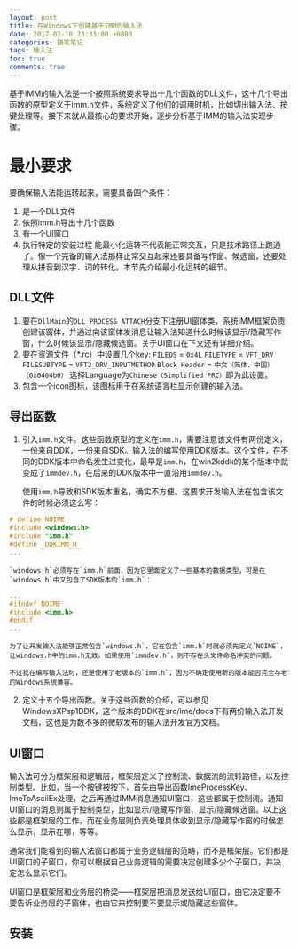 ```yaml
---
layout: post
title: 在Windows下创建基于IMM的输入法
date: 2017-02-18 23:33:00 +0800
categories: 随笔笔记
tags: 输入法
toc: true
comments: true
---
```

基于IMM的输入法是一个按照系统要求导出十几个函数的DLL文件，这十几个导出函数的原型定义于imm.h文件，系统定义了他们的调用时机，比如切出输入法、按键处理等。接下来就从最核心的要求开始，逐步分析基于IMM的输入法实现步骤。
<!-- more -->
# 最小要求
要确保输入法能运转起来，需要具备四个条件：
1. 是一个DLL文件
2. 依照imm.h导出十几个函数
3. 有一个UI窗口
4. 执行特定的安装过程
能最小化运转不代表能正常交互，只是技术路径上跑通了。像一个完备的输入法那样正常交互起来还要具备写作窗、候选窗，还要处理从拼音到汉字、词的转化。本节先介绍最小化运转的细节。

## DLL文件
1. 要在`DllMain`的`DLL_PROCESS_ATTACH`分支下注册UI窗体类，系统IMM框架负责创建该窗体，并通过向该窗体发消息让输入法知道什么时候该显示/隐藏写作窗，什么时候该显示/隐藏候选窗。关于UI窗口在下文还有详细介绍。
2. 要在资源文件（*.rc）中设置几个key:
`FILEOS` = `0x4L`
`FILETYPE` = `VFT_DRV`
`FILESUBTYPE` = `VFT2_DRV_INPUTMETHOD`
`Block Header` = `中文（简体，中国）（0x0404b0）` 选择Language为`Chinese（Simplified PRC）`即为此设置。
3. 包含一个icon图标，该图标用于在系统语言栏显示创建的输入法。

## 导出函数
1. 引入`imm.h`文件。这些函数原型的定义在`imm.h`，需要注意该文件有两份定义，一份来自DDK，一份来自SDK。输入法的编写使用DDK版本。这个文件，在不同的DDK版本中命名发生过变化，最早是`imm.h`，在win2kddk的某个版本中就变成了`immdev.h`，在后来的DDK版本中一直沿用`immdev.h`。

    使用`imm.h`导致和SDK版本重名，确实不方便。这要求开发输入法在包含该文件的时候必须这么写：
``` c++
# define NOIME
#include <windows.h>
#include "imm.h"
#define _DDKIMM_H_
...
```
    `windows.h`必须写在`imm.h`前面，因为它里面定义了一些基本的数据类型，可是在`windows.h`中又包含了SDK版本的`imm.h`：
``` c++
...
#ifndef NOIME
#include <imm.h>
#endif
...
```
    为了让开发输入法能够正常包含`windows.h`，它在包含`imm.h`时就必须先定义`NOIME`，让windows.h中的imm.h无效。如果使用`immdev.h`，则不存在头文件命名冲突的问题。

    不过我在编写输入法时，还是使用了老版本的`imm.h`，因为不确定使用新的版本能否完全与老的Windows系统兼容。
2. 定义十五个导出函数。关于这些函数的介绍，可以参见WindowsXPsp1DDK，这个版本的DDK在src/ime/docs下有两份输入法开发文档，这也是为数不多的微软发布的输入法开发官方文档。

## UI窗口
输入法可分为框架层和逻辑层，框架层定义了控制流、数据流的流转路径，以及控制类型。比如，当一个按键被按下，首先由导出函数ImeProcessKey、ImeToAsciiEx处理，之后再通过IMM消息通知UI窗口，这些都属于控制流。通知UI窗口的消息则属于控制类型，比如显示/隐藏写作窗、显示/隐藏候选窗。以上这些都是框架层的工作，而在业务层则负责处理具体收到显示/隐藏写作窗的时候怎么显示，显示在哪，等等。

通常我们能看到的输入法窗口都属于业务逻辑层的范畴，而不是框架层。它们都是UI窗口的子窗口，你可以根据自己业务逻辑的需要决定创建多少个子窗口，并决定怎么显示它们。

UI窗口是框架层和业务层的桥梁——框架层把消息发送给UI窗口，由它决定要不要告诉业务层的子窗体，也由它来控制要不要显示或隐藏这些窗体。

## 安装